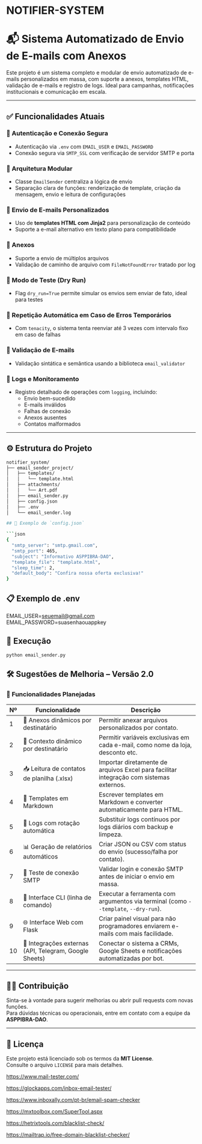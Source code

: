 # NOTIFIER-SYSTEM

# 📬 Sistema Automatizado de Envio de E-mails com Anexos

Este projeto é um sistema completo e modular de envio automatizado de e-mails personalizados em massa, com suporte a anexos, templates HTML, validação de e-mails e registro de logs. Ideal para campanhas, notificações institucionais e comunicação em escala.

---

## ✅ Funcionalidades Atuais

### 🔐 Autenticação e Conexão Segura

- Autenticação via `.env` com `EMAIL_USER` e `EMAIL_PASSWORD`
- Conexão segura via `SMTP_SSL` com verificação de servidor SMTP e porta

### 🧩 Arquitetura Modular

- Classe `EmailSender` centraliza a lógica de envio
- Separação clara de funções: renderização de template, criação da mensagem, envio e leitura de configurações

### 📨 Envio de E-mails Personalizados

- Uso de **templates HTML com Jinja2** para personalização de conteúdo
- Suporte a e-mail alternativo em texto plano para compatibilidade

### 📎 Anexos

- Suporte a envio de múltiplos arquivos
- Validação de caminho de arquivo com `FileNotFoundError` tratado por log

### 🧪 Modo de Teste (Dry Run)

- Flag `dry_run=True` permite simular os envios sem enviar de fato, ideal para testes

### 🔄 Repetição Automática em Caso de Erros Temporários

- Com `tenacity`, o sistema tenta reenviar até 3 vezes com intervalo fixo em caso de falhas

### 📜 Validação de E-mails

- Validação sintática e semântica usando a biblioteca `email_validator`

### 🧠 Logs e Monitoramento

- Registro detalhado de operações com `logging`, incluindo:
  - Envio bem-sucedido
  - E-mails inválidos
  - Falhas de conexão
  - Anexos ausentes
  - Contatos malformados

---

## ⚙️ Estrutura do Projeto

```bash
notifier_system/
├── email_sender_project/
│   ├── templates/
│   │   └── template.html
│   ├── attachments/
│   │   └── Art.pdf
│   ├── email_sender.py
│   ├── config.json
│   ├── .env
│   └── email_sender.log

## 📁 Exemplo de `config.json`

```json
{
  "smtp_server": "smtp.gmail.com",
  "smtp_port": 465,
  "subject": "Informativo ASPPIBRA-DAO",
  "template_file": "template.html",
  "sleep_time": 2,
  "default_body": "Confira nossa oferta exclusiva!"
}
```

## 📋 Exemplo de .env

EMAIL_USER=<seuemail@gmail.com>
EMAIL_PASSWORD=suasenhaouappkey

## 🧪 Execução

```
python email_sender.py
```

## 🛠️ Sugestões de Melhoria – Versão 2.0

### 📌 Funcionalidades Planejadas

| Nº  | Funcionalidade                                         | Descrição |
|-----|---------------------------------------------------------|-----------|
| 1   | 📎 Anexos dinâmicos por destinatário                    | Permitir anexar arquivos personalizados por contato. |
| 2   | 🧠 Contexto dinâmico por destinatário                   | Permitir variáveis exclusivas em cada e-mail, como nome da loja, desconto etc. |
| 3   | 📥 Leitura de contatos de planilha (.xlsx)              | Importar diretamente de arquivos Excel para facilitar integração com sistemas externos. |
| 4   | 📝 Templates em Markdown                                | Escrever templates em Markdown e converter automaticamente para HTML. |
| 5   | 🔁 Logs com rotação automática                          | Substituir logs contínuos por logs diários com backup e limpeza. |
| 6   | 📊 Geração de relatórios automáticos                    | Criar JSON ou CSV com status do envio (sucesso/falha por contato). |
| 7   | 🧪 Teste de conexão SMTP                                | Validar login e conexão SMTP antes de iniciar o envio em massa. |
| 8   | 🔧 Interface CLI (linha de comando)                     | Executar a ferramenta com argumentos via terminal (como `--template`, `--dry-run`). |
| 9   | 🌐 Interface Web com Flask                              | Criar painel visual para não programadores enviarem e-mails com mais facilidade. |
| 10  | 🤖 Integrações externas (API, Telegram, Google Sheets)  | Conectar o sistema a CRMs, Google Sheets e notificações automatizadas por bot. |

---

## 👨‍💻 Contribuição

Sinta-se à vontade para sugerir melhorias ou abrir pull requests com novas funções.  
Para dúvidas técnicas ou operacionais, entre em contato com a equipe da **ASPPIBRA-DAO**.

---

## 📄 Licença

Este projeto está licenciado sob os termos da **MIT License**.  
Consulte o arquivo `LICENSE` para mais detalhes.

<https://www.mail-tester.com/>

<https://glockapps.com/inbox-email-tester/>

<https://www.inboxally.com/pt-br/email-spam-checker>

<https://mxtoolbox.com/SuperTool.aspx>

<https://hetrixtools.com/blacklist-check/>

<https://mailtrap.io/free-domain-blacklist-checker/>
